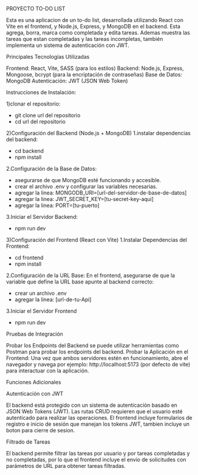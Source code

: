PROYECTO TO-DO LIST

Esta es una aplicacion de un to-do list, desarrollada utilizando React con Vite en el frontend, y Node.js,
Express, y MongoDB en el backend. Esta agrega, borra, marca como completada y edita tareas. Ademas muestra las 
tareas que estan completadas y las tareas incompletas, también implementa un sistema de autenticación con JWT.

Principales Tecnologías Utilizadas

Frontend: React, Vite, SASS (para los estilos)
Backend: Node.js, Express, Mongoose, bcrypt (para la encriptación de contraseñas)
Base de Datos: MongoDB
Autenticación: JWT (JSON Web Token)

Instrucciones de Instalación:

1)clonar el repositorio:
   - git clone url del repositorio
   - cd url del repositorio

2)Configuración del Backend (Node.js + MongoDB)
  1.instalar dependencias del backend:
   - cd backend
   - npm install      

  2.Configuración de la Base de Datos:
   - asegurarse de que MongoDB esté funcionando y accesible.
   - crear el archivo .env y configurar las variables necesarias.
   - agregar la linea: MONGODB_URI=[url-del-servidor-de-base-de-datos]
   - agregar la linea: JWT_SECRET_KEY=[tu-secret-key-aqui]
   - agregar la linea: PORT=[tu-puerto]

  3.Iniciar el Servidor Backend:
   - npm run dev

3)Configuración del Frontend (React con Vite)
 1.Instalar Dependencias del Frontend:
  - cd frontend
  - npm install

 2.Configuración de la URL Base: En el frontend, asegurarse de que la variable que define la URL base apunte al backend correcto:
  - crear un archivo .env
  - agregar la linea: [url-de-tu-Api]

 3.Iniciar el Servidor Frontend
  - npm run dev     

Pruebas de Integración

Probar los Endpoints del Backend se puede utilizar herramientas como Postman para probar los endpoints del backend.
Probar la Aplicación en el Frontend: Una vez que ambos servidores estén en funcionamiento, abre el navegador y navega por ejemplo: http://localhost:5173 (por defecto de vite) para interactuar con la aplicación.

Funciones Adicionales

Autenticación con JWT

El backend está protegido con un sistema de autenticación basado en JSON Web Tokens (JWT).
Las rutas CRUD requieren que el usuario esté autenticado para realizar las operaciones.
El frontend incluye formularios de registro e inicio de sesión que manejan los tokens JWT, tambien incluye un boton para cierre de sesion.

Filtrado de Tareas

El backend permite filtrar las tareas por usuario y por tareas completadas y no completadas, por lo que
el frontend incluye el envio de solicitudes con parámetros de URL para obtener tareas filtradas.

